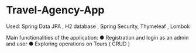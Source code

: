 # Travel-Agency-App

Used: Spring Data JPA , H2 database , Spring Security, Thymeleaf , Lombok

Main functionalities of the application:
● Registration and login as an admin and user
● Exploring operations on Tours ( CRUD )
